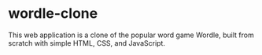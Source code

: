 # wordle-clone
 This web application is a clone of the popular word game Wordle, built from scratch with simple HTML, CSS, and JavaScript.
